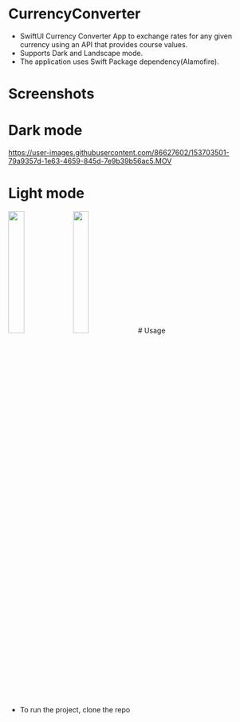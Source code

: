 # CurrencyConverter
- SwiftUI Currency Converter App to exchange rates for any given currency using an API that provides course values.
- Supports Dark and Landscape mode.
- The application uses Swift Package dependency(Alamofire).
# Screenshots

# Dark mode

https://user-images.githubusercontent.com/86627602/153703501-79a9357d-1e63-4659-845d-7e9b39b56ac5.MOV


# Light mode

<img src="https://user-images.githubusercontent.com/86627602/153703389-9808f70e-13bd-4dab-ad71-6102b536bea6.PNG" width=25% height=25%>

<img src="https://user-images.githubusercontent.com/86627602/153703396-7feaae8a-6822-4ae6-85f3-af5f5a249581.PNG" width=25% height=25%>
# Usage

- To run the project, clone the repo
